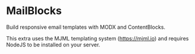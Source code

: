 # MailBlocks

Build responsive email templates with MODX and ContentBlocks.

This extra uses the MJML templating system (https://mjml.io) and requires NodeJS to be installed on your server.